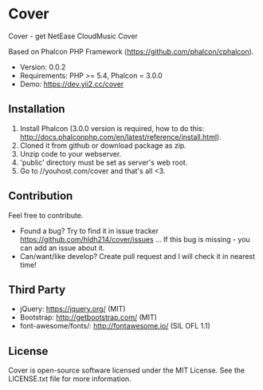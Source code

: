 Cover
=====================

Cover - get NetEase CloudMusic Cover

Based on Phalcon PHP Framework (https://github.com/phalcon/cphalcon).

* Version: 0.0.2
* Requirements: PHP >= 5.4, Phalcon = 3.0.0
* Demo: https://dev.yii2.cc/cover

Installation
------------
1. Install Phalcon (3.0.0 version is required, how to do this: http://docs.phalconphp.com/en/latest/reference/install.html).
2. Cloned it from github or download package as zip.
3. Unzip code to your webserver.
4. 'public' directory must be set as server's web root.
5. Go to //youhost.com/cover and that's all <3.


Contribution
------------
Feel free to contribute.

* Found a bug? Try to find it in issue tracker https://github.com/hldh214/cover/issues ... If this bug is missing - you can add an issue about it.
* Can/want/like develop? Create pull request and I will check it in nearest time! 


Third Party
-----------
* jQuery: https://jquery.org/ (MIT)
* Bootstrap: http://getbootstrap.com/ (MIT)
* font-awesome/fonts/: http://fontawesome.io/ (SIL OFL 1.1)


License
-------
Cover is open-source software licensed under the MIT License. See the LICENSE.txt file for more information.
